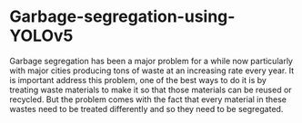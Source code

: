 # Garbage-segregation-using-YOLOv5
Garbage segregation has been a major problem for a while now particularly with major cities producing tons of waste at an increasing rate every year. It is important address this problem, one of  the best ways to do it is by treating waste materials to make it so that those materials can be reused or recycled. But the problem comes with the fact that every material in these wastes need to be treated differently and so they need to be segregated.
